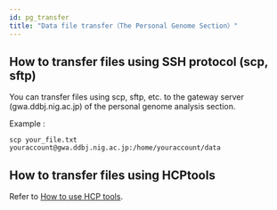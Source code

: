 ```yaml
---
id: pg_transfer
title: "Data file transfer（The Personal Genome Section）"
---
```




## How to transfer files using SSH protocol (scp, sftp)

You can transfer files using scp, sftp, etc. to the gateway server (gwa.ddbj.nig.ac.jp) of the personal genome analysis section.

Example :

```
scp your_file.txt youraccount@gwa.ddbj.nig.ac.jp:/home/youraccount/data
```

## How to transfer files using HCPtools

Refer to [How to use HCP tools](./software/HCPtools/hcptools.md).
